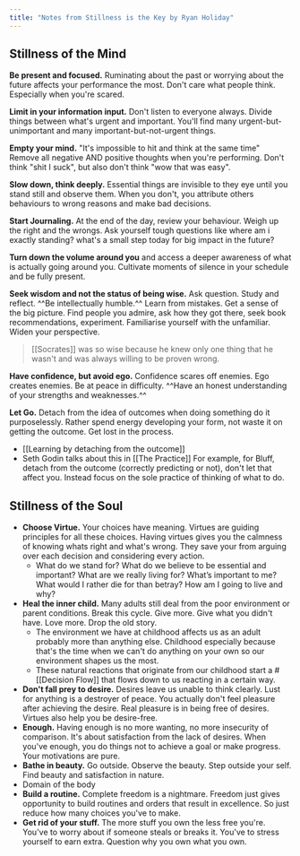 ```yaml
---
title: "Notes from Stillness is the Key by Ryan Holiday"
---
```


## Stillness of the Mind
**Be present and focused.** Ruminating about the past or worrying about the future affects your performance the most. Don't care what people think. Especially when you're scared.

**Limit in your information input.** Don't listen to everyone always. Divide things between what's urgent and important. You'll find many urgent-but-unimportant and many important-but-not-urgent things.

**Empty your mind.** "It's impossible to hit and think at the same time" Remove all negative AND positive thoughts when you're performing. Don't think "shit I suck", but also don't think "wow that was easy".

**Slow down, think deeply.** Essential things are invisible to they eye until you stand still and observe them. When you don't, you attribute others behaviours to wrong reasons and make bad decisions. 

**Start Journaling.** At the end of the day, review your behaviour. Weigh up the right and the wrongs. Ask yourself tough questions like where am i exactly standing? what's a small step today for big impact in the future? 

**Turn down the volume around you** and access a deeper awareness of what is actually going around you. Cultivate moments of silence in your schedule and be fully present.

**Seek wisdom and not the status of being wise.** Ask question. Study and reflect. ^^Be intellectually humble.^^ Learn from mistakes. Get a sense of the big picture. Find people you admire, ask how they got there, seek book recommendations, experiment. Familiarise yourself with the unfamiliar. Widen your perspective.

> [[Socrates]] was so wise because he knew only one thing that he wasn't and was always willing to be proven wrong.

**Have confidence, but avoid ego.** Confidence scares off enemies. Ego creates enemies. Be at peace in difficulty. ^^Have an honest understanding of your strengths and weaknesses.^^

**Let Go.** Detach from the idea of outcomes when doing something do it purposelessly. Rather spend energy developing your form, not waste it on getting the outcome. Get lost in the process.
- [[Learning by detaching from the outcome]]
- Seth Godin talks about this in [[The Practice]] For example, for Bluff, detach from the outcome (correctly predicting or not), don't let that affect you. Instead focus on the sole practice of thinking of what to do.

## Stillness of the Soul
-   **Choose Virtue.** Your choices have meaning. Virtues are guiding principles for all these choices. Having virtues gives you the calmness of knowing whats right and what's wrong. They save your from arguing over each decision and considering every action.
	-   What do we stand for? What do we believe to be essential and important? What are we really living for? What’s important to me? What would I rather die for than betray? How am I going to live and why?
-   **Heal the inner child.** Many adults still deal from the poor environment or parent conditions. Break this cycle. Give more. Give what you didn't have. Love more. Drop the old story.
	-   The environment we have at childhood affects us as an adult probably more than anything else. Childhood especially because that's the time when we can't do anything on your own so our environment shapes us the most.
	-   These natural reactions that originate from our childhood start a #[[Decision Flow]] that flows down to us reacting in a certain way.
-   **Don't fall prey to desire.** Desires leave us unable to think clearly. Lust for anything is a destroyer of peace. You actually don't feel pleasure after achieving the desire. Real pleasure is in being free of desires. Virtues also help you be desire-free.
-   **Enough.** Having enough is no more wanting, no more insecurity of comparison. It's about satisfaction from the lack of desires. When you've enough, you do things not to achieve a goal or make progress. Your motivations are pure.
-   **Bathe in beauty.** Go outside. Observe the beauty. Step outside your self. Find beauty and satisfaction in nature.
-   Domain of the body
-   **Build a routine.** Complete freedom is a nightmare. Freedom just gives opportunity to build routines and orders that result in excellence. So just reduce how many choices you've to make.
-   **Get rid of your stuff.** The more stuff you own the less free you're. You've to worry about if someone steals or breaks it. You've to stress yourself to earn extra. Question why you own what you own.